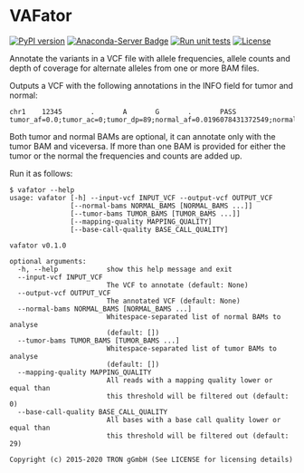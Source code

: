 # VAFator

[![PyPI version](https://badge.fury.io/py/vafator.svg)](https://badge.fury.io/py/vafator)
[![Anaconda-Server Badge](https://anaconda.org/bioconda/vafator/badges/version.svg)](https://anaconda.org/bioconda/vafator)
[![Run unit tests](https://github.com/TRON-Bioinformatics/vafator/actions/workflows/unit_tests.yml/badge.svg?branch=master)](https://github.com/TRON-Bioinformatics/vafator/actions/workflows/unit_tests.yml)
[![License](https://img.shields.io/badge/license-MIT-green)](https://opensource.org/licenses/MIT)

Annotate the variants in a VCF file with allele frequencies, allele counts and depth of coverage for alternate alleles 
from one or more BAM files.

Outputs a VCF with the following annotations in the INFO field for tumor and normal:
```
chr1    12345       .       A       G       .       PASS  tumor_af=0.0;tumor_ac=0;tumor_dp=89;normal_af=0.0196078431372549;normal_ac=1;normal_dp=51
```

Both tumor and normal BAMs are optional, it can annotate only with the tumor BAM and viceversa.
If more than one BAM is provided for either the tumor or the normal the frequencies and counts are added up.

Run it as follows:
```
$ vafator --help
usage: vafator [-h] --input-vcf INPUT_VCF --output-vcf OUTPUT_VCF
               [--normal-bams NORMAL_BAMS [NORMAL_BAMS ...]]
               [--tumor-bams TUMOR_BAMS [TUMOR_BAMS ...]]
               [--mapping-quality MAPPING_QUALITY]
               [--base-call-quality BASE_CALL_QUALITY]

vafator v0.1.0

optional arguments:
  -h, --help            show this help message and exit
  --input-vcf INPUT_VCF
                        The VCF to annotate (default: None)
  --output-vcf OUTPUT_VCF
                        The annotated VCF (default: None)
  --normal-bams NORMAL_BAMS [NORMAL_BAMS ...]
                        Whitespace-separated list of normal BAMs to analyse
                        (default: [])
  --tumor-bams TUMOR_BAMS [TUMOR_BAMS ...]
                        Whitespace-separated list of tumor BAMs to analyse
                        (default: [])
  --mapping-quality MAPPING_QUALITY
                        All reads with a mapping quality lower or equal than
                        this threshold will be filtered out (default: 0)
  --base-call-quality BASE_CALL_QUALITY
                        All bases with a base call quality lower or equal than
                        this threshold will be filtered out (default: 29)

Copyright (c) 2015-2020 TRON gGmbH (See LICENSE for licensing details) 
```
